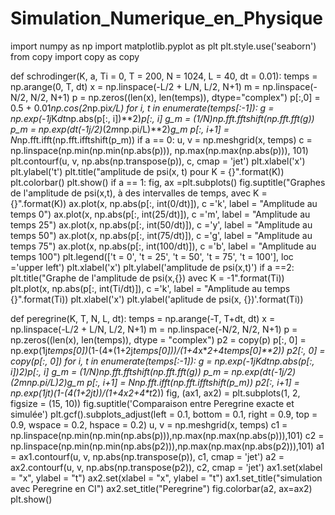 # Simulation_Numerique_en_Physique

import numpy as np
import matplotlib.pyplot as plt
plt.style.use('seaborn')
from copy import copy as copy

def schrodinger(K, a, Ti = 0, T = 200, N = 1024, L = 40, dt = 0.01):
    temps = np.arange(0, T, dt)
    x = np.linspace(-L/2 + L/N, L/2, N+1)
    m = np.linspace(-N/2, N/2, N+1)
    p = np.zeros((len(x), len(temps)), dtype="complex")
    p[:,0] = 0.5 + 0.01*np.cos(2*np.pi*x/L)
    for i, t in enumerate(temps[:-1]):
        g = np.exp(-1j*K*dt*np.abs(p[:, i])**2)*p[:, i]
        g_m = (1/N)*np.fft.fftshift(np.fft.fft(g))
        p_m = np.exp(dt*(-1j/2)*(2*m*np.pi/L)**2)*g_m
        p[:, i+1] = N*np.fft.ifft(np.fft.ifftshift(p_m))
    if a == 0:
        u, v = np.meshgrid(x, temps)
        c = np.linspace(np.min(np.min(np.abs(p))), np.max(np.max(np.abs(p))), 101)
        plt.contourf(u, v, np.abs(np.transpose(p)), c, cmap = 'jet')
        plt.xlabel('x')
        plt.ylabel('t')
        plt.title("amplitude de psi(x, t) pour K = {}".format(K))
        plt.colorbar()
        plt.show()
    if a == 1:
        fig, ax =plt.subplots()
        fig.suptitle("Graphes de l'amplitude de psi(x,t), à des intervalles de temps, avec K = {}".format(K))
        ax.plot(x, np.abs(p[:, int(0/dt)]), c ='k', label = "Amplitude au temps 0")
        ax.plot(x, np.abs(p[:, int(25/dt)]), c ='m', label = "Amplitude au temps 25")
        ax.plot(x, np.abs(p[:, int(50/dt)]), c ='y', label = "Amplitude au temps 50")
        ax.plot(x, np.abs(p[:, int(75/dt)]), c ='g', label = "Amplitude au temps 75")
        ax.plot(x, np.abs(p[:, int(100/dt)]), c ='b', label = "Amplitude au temps 100")
        plt.legend(['t = 0', 't = 25', 't = 50', 't = 75', 't = 100'], loc ='upper left')
        plt.xlabel('x')
        plt.ylabel('amplitude de psi(x,t)')
    if a ==2:
        plt.title("Graphe de l'amplitude de psi(x,{}) avec K = -1".format(Ti))
        plt.plot(x, np.abs(p[:, int(Ti/dt)]), c ='k', label = "Amplitude au temps {}".format(Ti))
        plt.xlabel('x')
        plt.ylabel('aplitude de psi(x, {})'.format(Ti))
      
def peregrine(K, T, N, L, dt):
    temps = np.arange(-T, T+dt, dt)
    x = np.linspace(-L/2 + L/N, L/2, N+1)
    m = np.linspace(-N/2, N/2, N+1)
    p = np.zeros((len(x), len(temps)), dtype = "complex")
    p2 = copy(p)
    p[:, 0] = np.exp(1j*temps[0])*(1-(4*(1+2j*temps[0]))/(1+4*x**2+4*temps[0]**2))
    p2[:, 0] = copy(p[:, 0])
    for i, t in enumerate(temps[:-1]):
        g = np.exp(-1j*K*dt*np.abs(p[:, i])**2)*p[:, i]
        g_m = (1/N)*np.fft.fftshift(np.fft.fft(g))
        p_m = np.exp(dt*(-1j/2)*(2*m*np.pi/L)**2)*g_m
        p[:, i+1] = N*np.fft.ifft(np.fft.ifftshift(p_m))
        p2[:, i+1] = np.exp(1j*t)*(1-(4*(1+2j*t))/(1+4*x**2+4*t**2))
    fig, (ax1, ax2) = plt.subplots(1, 2, figsize = (15, 10))
    fig.suptitle('Comparaison entre Peregrine exacte et simulée')
    plt.gcf().subplots_adjust(left = 0.1, bottom = 0.1, right = 0.9, top = 0.9, wspace = 0.2, hspace = 0.2)
    u, v = np.meshgrid(x, temps)
    c1 = np.linspace(np.min(np.min(np.abs(p))),np.max(np.max(np.abs(p))),101)
    c2 = np.linspace(np.min(np.min(np.abs(p2))),np.max(np.max(np.abs(p2))),101)
    a1 = ax1.contourf(u, v, np.abs(np.transpose(p)), c1, cmap = 'jet')
    a2 = ax2.contourf(u, v, np.abs(np.transpose(p2)), c2, cmap = 'jet')
    ax1.set(xlabel = "x", ylabel = "t")
    ax2.set(xlabel = "x", ylabel = "t")
    ax1.set_title("simulation avec Peregrine en CI")
    ax2.set_title("Peregrine")
    fig.colorbar(a2, ax=ax2)
    plt.show()
